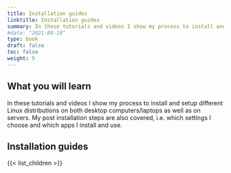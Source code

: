 ```yaml
---
title: Installation guides
linktitle: Installation guides
summary: In these tutorials and videos I show my process to install and setup different Linux distributions on both desktop computers/laptops as well as on servers. My post installation steps are also covered, i.e. which settings I choose and which apps I install and use.
#date: "2021-08-18"
type: book
draft: false
toc: false
weight: 5
---
```


## What you will learn
In these tutorials and videos I show my process to install and setup different Linux distributions on both desktop computers/laptops as well as on servers. My post installation steps are also covered, i.e. which settings I choose and which apps I install and use.

## Installation guides
{{< list_children >}}
